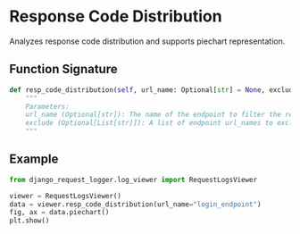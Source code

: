 # Response Code Distribution

Analyzes response code distribution and supports piechart representation.

## Function Signature

```python
def resp_code_distribution(self, url_name: Optional[str] = None, exclude: Optional[List[str]] = []) -> ResponseCodeData:
    """
    Parameters:
    url_name (Optional[str]): The name of the endpoint to filter the response codes.
    exclude (Optional[List[str]]): A list of endpoint url_names to exclude from the analysis.
    """
```

## Example

```python
from django_request_logger.log_viewer import RequestLogsViewer

viewer = RequestLogsViewer()
data = viewer.resp_code_distribution(url_name="login_endpoint")
fig, ax = data.piechart()
plt.show()
```

